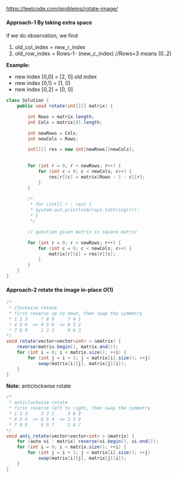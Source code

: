 https://leetcode.com/problems/rotate-image/

#### Approach-1 By taking extra space

if we do observation, we find 

1. old_col_index = new_r_index
2. old_row_index = Rows-1- (new_c_index) //Rows=3 means (0..2)

**Example:**

- new index [0,0] = [2, 0] old index
- new index [0,1] = [1, 0]
- new index [0,2] = [0, 0]

```java
class Solution {
    public void rotate(int[][] matrix) {

        int Rows = matrix.length;
        int Cols = matrix[0].length;

        int newRows = Cols;
        int newCols = Rows;

        int[][] res = new int[newRows][newCols];

        
        for (int r = 0; r < newRows; r++) {
            for (int c = 0; c < newCols; c++) {
                res[r][c] = matrix[Rows - 1 - c][r];
            }
        }

        /*
         * for (int[] r : res) {
         * System.out.println(Arrays.toString(r));
         * }
         */

        // question given matrix is square matrix

        for (int r = 0; r < newRows; r++) {
            for (int c = 0; c < newCols; c++) {
                matrix[r][c] = res[r][c];
            }
        }
    }
}
```

#### Approach-2 rotate the image in-place $O(1)$

```java
/*
 * clockwise rotate
 * first reverse up to down, then swap the symmetry 
 * 1 2 3     7 8 9     7 4 1
 * 4 5 6  => 4 5 6  => 8 5 2
 * 7 8 9     1 2 3     9 6 3
*/
void rotate(vector<vector<int> > &matrix) {
    reverse(matrix.begin(), matrix.end());
    for (int i = 0; i < matrix.size(); ++i) {
        for (int j = i + 1; j < matrix[i].size(); ++j)
            swap(matrix[i][j], matrix[j][i]);
    }
}
```

**Note:** anticlockwise rotate

```java
/*
 * anticlockwise rotate
 * first reverse left to right, then swap the symmetry
 * 1 2 3     3 2 1     3 6 9
 * 4 5 6  => 6 5 4  => 2 5 8
 * 7 8 9     9 8 7     1 4 7
*/
void anti_rotate(vector<vector<int> > &matrix) {
    for (auto vi : matrix) reverse(vi.begin(), vi.end());
    for (int i = 0; i < matrix.size(); ++i) {
        for (int j = i + 1; j < matrix[i].size(); ++j)
            swap(matrix[i][j], matrix[j][i]);
    }
}
```